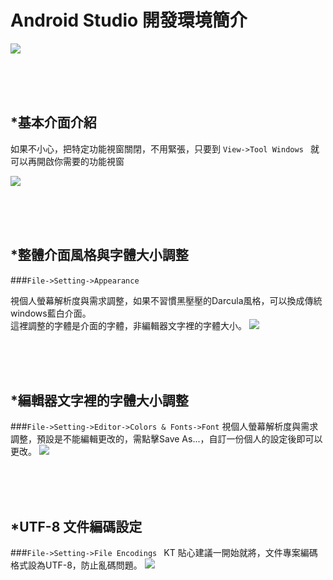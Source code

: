 Android Studio 開發環境簡介
=============
![](https://raw.githubusercontent.com/tw-hkt/AndroidTutorial/master/img/cover/Cover0003.png)

<br/>
<br/>
<br/>

## *基本介面介紹
如果不小心，把特定功能視窗關閉，不用緊張，只要到 `View->Tool Windows ` 就可以再開啟你需要的功能視窗

![](https://raw.githubusercontent.com/tw-hkt/AndroidTutorial/master/img/img0027.png)

<br/>
<br/>
<br/>

## *整體介面風格與字體大小調整
###`File->Setting->Appearance `

視個人螢幕解析度與需求調整，如果不習慣黑壓壓的Darcula風格，可以換成傳統windows藍白介面。<br/>
這裡調整的字體是介面的字體，非編輯器文字裡的字體大小。
![](https://raw.githubusercontent.com/tw-hkt/AndroidTutorial/master/img/img0024.jpg)

<br/>
<br/>
<br/>

## *編輯器文字裡的字體大小調整
###`File->Setting->Editor->Colors & Fonts->Font`
視個人螢幕解析度與需求調整，預設是不能編輯更改的，需點擊Save As...，自訂一份個人的設定後即可以更改。
![](https://raw.githubusercontent.com/tw-hkt/AndroidTutorial/master/img/img0026.jpg)

<br/>
<br/>
<br/>

## *UTF-8 文件編碼設定
###`File->Setting->File Encodings `
KT 貼心建議一開始就將，文件專案編碼格式設為UTF-8，防止亂碼問題。
![](https://raw.githubusercontent.com/tw-hkt/AndroidTutorial/master/img/img0025.jpg)